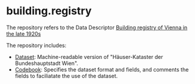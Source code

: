 # building.registry

The repository refers to the Data Descriptor [Building registry of Vienna in the late 1920s](https://www.nature.com/sdata/)

The repository includes:

* [Dataset](Dataset.csv): Machine-readable version of "Häuser-Kataster der Bundeshauptstadt Wien".
* [Codebook](Codebook.md): Specifies the dataset format and fields, and comments the fields to faciliatate the use of the dataset.


